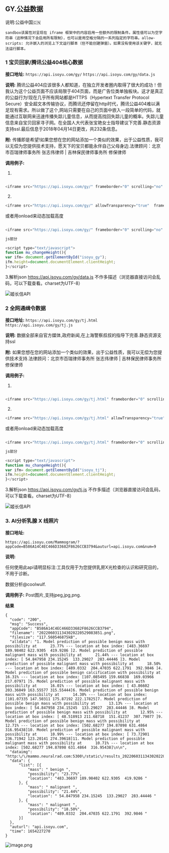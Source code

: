 ## GY.公益数据
说明:公益中国🇨🇳

 `sandbox该属性对呈现在 iframe 框架中的内容启用一些额外的限制条件。属性值可以为空字符串（这种情况下会启用所有限制），也可以是用空格分隔的一系列指定的字符串。allow-scripts: 允许嵌入的浏览上下文运行脚本（但不能创建弹窗）。如果没有使用该关键字，就无法运行脚本。`

### 1 宝贝回家/腾讯公益404核心数据
   **接口地址:**
   `https://api.isoyu.com/gy/`
   `https://api.isoyu.com/gy/data.js`

   **说明:**
   腾讯公益404应该很多人都知道，在独立开发者圈内取得了很大的成功！但我认为这个公益页面不应该局限于404页面，而是广告位类单独板块。这才是真正的公益行为!现在几乎所有网站都是HTTPS（Hypertext Transfer Protocol Secure）安全超文本传输协议，而腾讯还停留在http时代，腾讯公益404难以满足现有需求。所以做了这个,网站只需要在自己的页面中嵌入一段简单的代码，就能通过互联网来迅速传播失踪儿童信息，从而提高找回失踪儿童的概率。失踪儿童信息来自宝贝回家寻子网。在全国人大代表张宝艳女士指导建议下完善.静态资源支持ssl.最后信息于2018年04月14日更改，共232条信息。

   **附:**
   传播即是希望!如果您想在您的网站添加一个类似的效果，出于公益性质，我可以无偿为您提供技术支持，愿天下的宝贝都能永伴自己父母身边.法律顾问：北京市百瑞律师事务所 张志伟律师 | 吉林保民律师事务所 修保律师

   **调用例子:**
   

1.

```javascript

<iframe src="https://api.isoyu.com/gy/" frameborder="0" scrolling="no" width="300" height="500" sandbox="allow-scripts"></iframe>

```

2.
```javascript
<iframe src="https://api.isoyu.com/gy/" allowTransparency="true"  frameborder="0" scrolling="no" width="100%" height="100%" sandbox="allow-scripts"></iframe>

```
或者用onload来动态加载高度

```javascript

<iframe src="https://api.isoyu.com/gy/" frameborder="0" scrolling="no" width="100%" onload="mu_changeHeight()" id="isoyu_gy" sandbox="allow-scripts"></iframe>

js部分

<script type="text/javascript">
function mu_changeHeight(){
var ifm= document.getElementById("isoyu_gy");
ifm.height=document.documentElement.clientHeight;
}</script>

```
3.解析json https://api.isoyu.com/gy/data.js 不作多描述（浏览器直接访问会乱码，可以下载查看。charset为UTF-8）

![姬长信API](https://api.isoyu.com/gy/5ac1eb7a3cbc7.png)
### 2 全网通缉令数据
   **接口地址:**
   `https://api.isoyu.com/gy/tj.html`
   `https://api.isoyu.com/gy/tj.js`

   **说明:**
  数据全部来自官方媒体,政府新闻,在上海警察叔叔的指导下完善.静态资源支持ssl

   **附:**
   如果您想在您的网站添加一个类似的效果，出于公益性质，我可以无偿为您提供技术支持.法律顾问：北京市百瑞律师事务所 张志伟律师 | 吉林保民律师事务所 修保律师

   **调用例子:**
   

1.

```javascript

<iframe src="https://api.isoyu.com/gy/tj.html" frameborder="0" scrolling="no" width="300" height="500" sandbox="allow-scripts"></iframe>

```

2.
```javascript
<iframe src="https://api.isoyu.com/gy/tj.html" allowTransparency="true"  frameborder="0" scrolling="no" width="100%" height="100%" sandbox="allow-scripts"></iframe>

```
或者用onload来动态加载高度

```javascript

<iframe src="https://api.isoyu.com/gy/tj.html" frameborder="0" scrolling="no" width="100%" onload="mu_changeHeight()" id="isoyu_tj" sandbox="allow-scripts"></iframe>

js部分

<script type="text/javascript">
function mu_changeHeight(){
var ifm= document.getElementById("isoyu_tj");
ifm.height=document.documentElement.clientHeight;
}</script>

```
3.解析json https://api.isoyu.com/gy/tj.js 不作多描述（浏览器直接访问会乱码，可以下载查看。charset为UTF-8）

![姬长信API](https://api.isoyu.com/gy/005BYqpgly1g1qmmrayd3j30hu0d6t9k.jpg)


### 3. AI分析乳腺 X 线照片

   **接口地址:**
   
   `https://api.isoyu.com/Mammogram/?appCode=B586A14C4EC466D33682F8626CCB3794&auturl=api.isoyu.com&num=9`
   
   
   **说明:**
   
  任何使用此api请明显标注:工具仅用于为您提供乳房X光检查的认识和研究目的，不用于诊断。
  
  数据分析@coolwulf.

   **调用例子:**
   Post图片,支持jpeg,jpg,png.


  **结果**
  
  ```
  {
	"code": "200",
	"msg": "Success",
	"appCode": "B586A14C4EC466D33682F8626CCB3794",
	"filename": "2022060311343020220529083851.png",
	"filesize": "117.560546875kB",
	"alldata": "1. Model prediction of possible benign mass with possibility at      23.77% --- location at box index: [483.36697 189.98402 622.9305  419.9286 ]2. Model prediction of possible malignant mass with possibility at      21.44% --- location at box index: [ 54.847958 234.15245  133.29027  283.44446 ]3. Model prediction of possible malignant mass with possibility at      18.50% --- location at box index: [489.0332  204.47035 622.1791  392.9846 ]4. Model prediction of possible benign calcification with possibility at      16.31% --- location at box index: [107.085495 159.66838  169.03966  217.07971 ]5. Model prediction of possible malignant mass with possibility at      16.01% --- location at box index: [ 43.86602 203.36049 163.55577 315.55444]6. Model prediction of possible benign mass with possibility at      14.30% --- location at box index: [101.07335 147.50311 175.87192 222.17825]7. Model prediction of possible benign mass with possibility at      13.13% --- location at box index: [ 54.847958 234.15245  133.29027  283.44446 ]8. Model prediction of possible benign mass with possibility at      12.95% --- location at box index: [ 48.518913 211.68718  151.41237  307.79077 ]9. Model prediction of possible benign mass with possibility at      12.71% --- location at box index: [502.68277 194.87898 631.4864  316.95438]10. Model prediction of possible malignant mass with possibility at      10.99% --- location at box index: [ 73.72901 236.71942 123.20141 274.39618]11. Model prediction of possible malignant mass with possibility at      10.71% --- location at box index: [502.68277 194.87898 631.4864  316.95438]\n\n",
	"dataimg": "http:\/\/mammo.neuralrad.com:5300\/static\/results_2022060311343020220529083851.png",
	"data": {
		"list": [{
			"mass": " benign ",
			"possibility": "23.77%",
			"location": "483.36697 189.98402 622.9305  419.9286 "
		}, {
			"mass": " malignant ",
			"possibility": "21.44%",
			"location": " 54.847958 234.15245  133.29027  283.44446 "
		}, {
			"mass": " malignant ",
			"possibility": "18.50%",
			"location": "489.0332  204.47035 622.1791  392.9846 "
		}]
	},
	"auturl": "api.isoyu.com",
	"time": 1654227270
}
  ```
![image.png](https://pic.rmb.bdstatic.com/bjh/d3183fd3f272c563c9b0e1792ff47471.png)
